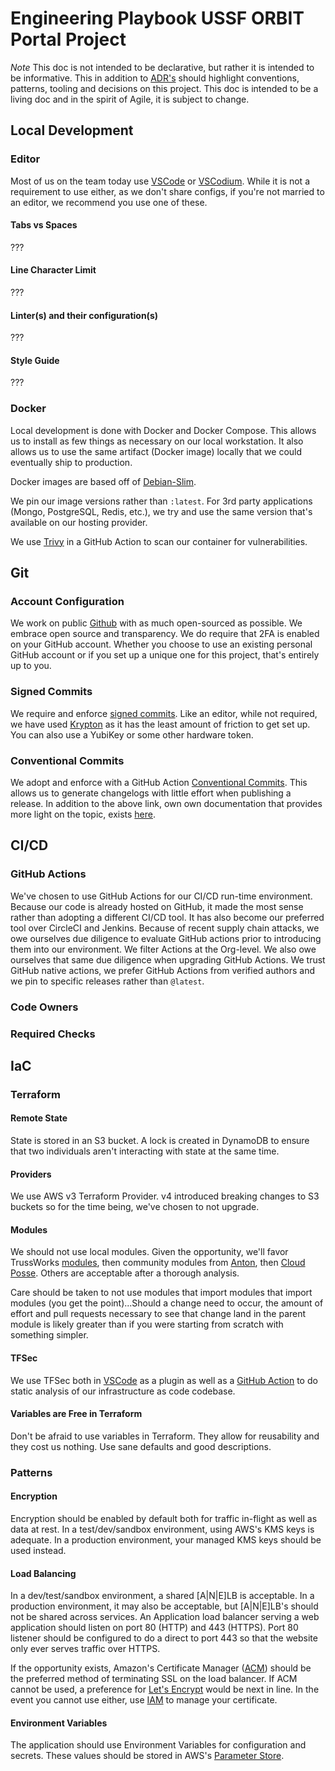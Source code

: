# Engineering Playbook USSF ORBIT Portal Project

_Note_ This doc is not intended to be declarative, but rather it is intended to be informative. This in addition to [ADR's](../adrs/) should highlight conventions, patterns, tooling and decisions on this project. This doc is intended to be a living doc and in the spirit of Agile, it is subject to change.

## Local Development

### Editor

Most of us on the team today use [VSCode](https://code.visualstudio.com/) or [VSCodium](https://vscodium.com/). While it is not a requirement to use either, as we don't share configs, if
you're not married to an editor, we recommend you use one of these.

#### Tabs vs Spaces

???

#### Line Character Limit

???

#### Linter(s) and their configuration(s)

???

#### Style Guide

???

### Docker

Local development is done with Docker and Docker Compose. This allows us to install as few things as necessary on our local workstation. It also allows us to use the same artifact (Docker image) locally that we could eventually ship to production.

Docker images are based off of [Debian-Slim](https://hub.docker.com/_/node?tab=tags&page=1&name=14.19.1-slim).

We pin our image versions rather than `:latest`. For 3rd party applications (Mongo, PostgreSQL, Redis, etc.), we try and use the same version that's available on our hosting provider.

We use [Trivy](https://github.com/aquasecurity/trivy) in a GitHub Action to scan our container for vulnerabilities.

## Git

### Account Configuration

We work on public [Github](https://github.com/USSF-ORBIT/) with as much open-sourced as possible. We embrace open source and transparency. We do require that 2FA is enabled on your GitHub account. Whether you choose to use an existing personal GitHub account or if you set up a unique one for this project, that's entirely up to you.

### Signed Commits

We require and enforce [signed commits](https://docs.github.com/en/authentication/managing-commit-signature-verification/signing-commits). Like an editor, while not required, we have used [Krypton](https://krypt.co/) as it has the least amount of friction to get set up. You can also use a YubiKey or some other hardware token.

### Conventional Commits

We adopt and enforce with a GitHub Action [Conventional Commits](https://www.conventionalcommits.org/en/v1.0.0/). This allows us to generate changelogs with little effort when publishing a release. In addition to the above link, own own documentation that provides more light on the topic, exists [here](https://github.com/USSF-ORBIT/ussf-portal-client/blob/main/docs/development.md#pr-linting).

## CI/CD

### GitHub Actions

We've chosen to use GitHub Actions for our CI/CD run-time environment. Because our code is already hosted on GitHub, it made the most sense rather than adopting a different CI/CD tool. It has also become our preferred tool over CircleCI and Jenkins. Because of recent supply chain attacks, we owe ourselves due diligence to evaluate GitHub actions prior to introducing them into our environment. We filter Actions at the Org-level. We also owe ourselves that same due diligence when upgrading GitHub Actions. We trust GitHub native actions, we prefer GitHub Actions from verified authors and we pin to specific releases rather than `@latest`.

### Code Owners

### Required Checks

## IaC

### Terraform

#### Remote State

State is stored in an S3 bucket. A lock is created in DynamoDB to ensure that two individuals aren't interacting with state at the same time.

#### Providers

We use AWS v3 Terraform Provider. v4 introduced breaking changes to S3 buckets so for the time being, we've chosen to not upgrade.

#### Modules

We should not use local modules. Given the opportunity, we'll favor TrussWorks [modules](https://github.com/trussworks/), then community modules from [Anton](https://github.com/terraform-aws-modules/), then [Cloud Posse](https://github.com/cloudposse/). Others are acceptable after a thorough analysis.

Care should be taken to not use modules that import modules that import modules (you get the point)...Should a change need to occur, the amount of effort and pull requests necessary to see that change land in the parent module is likely greater than if you were starting from scratch with something simpler.

#### TFSec

We use TFSec both in [VSCode](https://marketplace.visualstudio.com/items?itemName=tfsec.tfsec) as a plugin as well as a [GitHub Action](https://github.com/aquasecurity/tfsec-action) to do static analysis of our infrastructure as code codebase.

#### Variables are Free in Terraform

Don't be afraid to use variables in Terraform. They allow for reusability and they cost us nothing. Use sane defaults and good descriptions.

### Patterns

#### Encryption

Encryption should be enabled by default both for traffic in-flight as well as data at rest. In a test/dev/sandbox environment, using AWS's KMS keys is adequate. In a production environment, your managed KMS keys should be used instead.

#### Load Balancing

In a dev/test/sandbox environment, a shared [A|N|E]LB is acceptable. In a production environment, it may also be acceptable, but [A|N|E]LB's should not be shared across services. An Application load balancer serving a web application should listen on port 80 (HTTP) and 443 (HTTPS). Port 80 listener should be configured to do a direct to port 443 so that the website only ever serves traffic over HTTPS.

If the opportunity exists, Amazon's Certificate Manager ([ACM](https://aws.amazon.com/certificate-manager/)) should be the preferred method of terminating SSL on the load balancer. If ACM cannot be used, a preference for [Let's Encrypt](https://letsencrypt.org/) would be next in line. In the event you cannot use either, use [IAM](https://docs.aws.amazon.com/IAM/latest/UserGuide/id_credentials_server-certs.html) to manage your certificate.

#### Environment Variables

The application should use Environment Variables for configuration and secrets. These values should be stored in AWS's [Parameter Store](https://docs.aws.amazon.com/systems-manager/latest/userguide/systems-manager-parameter-store.html).

